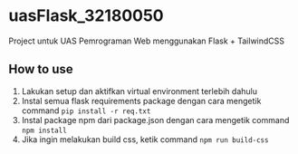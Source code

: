 # uasFlask_32180050
Project untuk UAS Pemrograman Web menggunakan Flask + TailwindCSS

## How to use
1. Lakukan setup dan aktifkan virtual environment terlebih dahulu
2. Instal semua flask requirements package dengan cara mengetik command `pip install -r req.txt`
3. Instal package npm dari package.json dengan cara mengetik command `npm install`
4. Jika ingin melakukan build css, ketik command `npm run build-css`
